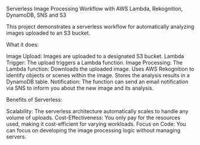 Serverless Image Processing Workflow with AWS Lambda, Rekognition, DynamoDB, SNS and S3

This project demonstrates a serverless workflow for automatically analyzing images uploaded to an S3 bucket.

What it does:

Image Upload: Images are uploaded to a designated S3 bucket.
Lambda Trigger: The upload triggers a Lambda function.
Image Processing: The Lambda function:
Downloads the uploaded image.
Uses AWS Rekognition to identify objects or scenes within the image.
Stores the analysis results in a DynamoDB table.
Notification: The function can send an email notification via SNS to inform you about the new image and its analysis.

Benefits of Serverless:

Scalability: The serverless architecture automatically scales to handle any volume of uploads.
Cost-Effectiveness: You only pay for the resources used, making it cost-efficient for varying workloads.
Focus on Code: You can focus on developing the image processing logic without managing servers.
